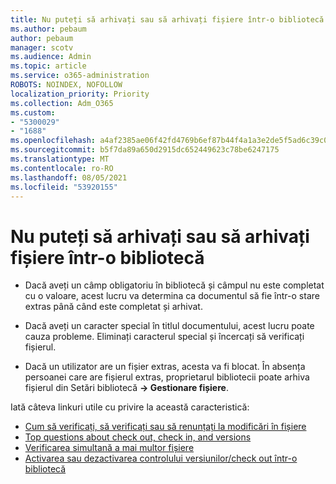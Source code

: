 ```yaml
---
title: Nu puteți să arhivați sau să arhivați fișiere într-o bibliotecă
ms.author: pebaum
author: pebaum
manager: scotv
ms.audience: Admin
ms.topic: article
ms.service: o365-administration
ROBOTS: NOINDEX, NOFOLLOW
localization_priority: Priority
ms.collection: Adm_O365
ms.custom:
- "5300029"
- "1688"
ms.openlocfilehash: a4af2385ae06f42fd4769b6ef87b44f4a1a3e2de5f5ad6c39c0c06d72a8cdc07
ms.sourcegitcommit: b5f7da89a650d2915dc652449623c78be6247175
ms.translationtype: MT
ms.contentlocale: ro-RO
ms.lasthandoff: 08/05/2021
ms.locfileid: "53920155"
---
```

# <a name="unable-to-check-out-or-check-in-files-in-a-library"></a>Nu puteți să arhivați sau să arhivați fișiere într-o bibliotecă

- Dacă aveți un câmp obligatoriu în bibliotecă și câmpul nu este completat cu o valoare, acest lucru va determina ca documentul să fie într-o stare extras până când este completat și arhivat.

- Dacă aveți un caracter special în titlul documentului, acest lucru poate cauza probleme. Eliminați caracterul special și încercați să verificați fișierul.

- Dacă un utilizator are un fișier extras, acesta va fi blocat.  În absența persoanei care are fișierul extras, proprietarul bibliotecii poate arhiva fișierul din Setări bibliotecă **-> Gestionare fișiere**.

Iată câteva linkuri utile cu privire la această caracteristică:

- [Cum să verificați, să verificați sau să renunțați la modificări în fișiere](https://support.office.com/article/check-out-check-in-or-discard-changes-to-files-in-a-library-7e2c12a9-a874-4393-9511-1378a700f6de)
- [Top questions about check out, check in, and versions](https://support.office.com/article/Top-questions-about-check-out-check-in-and-versions-7E941339-E972-4C7A-A79A-80A1FCF84076)
- [Verificarea simultană a mai multor fișiere](https://support.office.com/article/check-out-check-in-or-discard-changes-to-files-in-a-library-7e2c12a9-a874-4393-9511-1378a700f6de)
- [Activarea sau dezactivarea controlului versiunilor/check out într-o bibliotecă](https://support.office.com/article/enable-and-configure-versioning-for-a-list-or-library-1555d642-23ee-446a-990a-bcab618c7a37)
